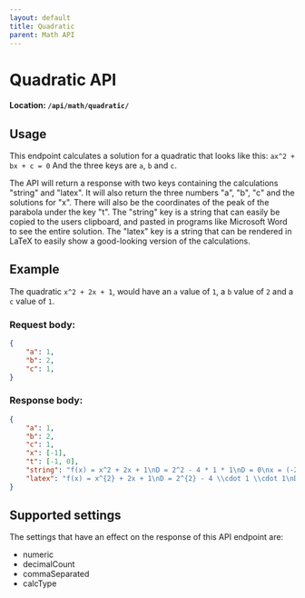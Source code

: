 ```yaml
---
layout: default
title: Quadratic
parent: Math API
---
```


# Quadratic API
#### Location: `/api/math/quadratic/`

## Usage
This endpoint calculates a solution for a quadratic that looks like this:
`ax^2 + bx + c = 0`
And the three keys are `a`, `b` and `c`.

The API will return a response with two keys containing the calculations "string" and "latex".
It will also return the three numbers "a", "b", "c" and the solutions for "x".
There will also be the coordinates of the peak of the parabola under the key "t".
The "string" key is a string that can easily be copied to the users clipboard, and pasted in programs like Microsoft Word to see the entire solution.
The "latex" key is a string that can be rendered in LaTeX to easily show a good-looking version of the calculations.


## Example
The quadratic `x^2 + 2x + 1`, would have an `a` value of `1`, a `b` value of `2` and a `c` value of `1`.


### Request body:

```json
{
    "a": 1,
    "b": 2,
    "c": 1,
}
```

### Response body:

```json
{
    "a": 1,
    "b": 2,
    "c": 1,
    "x": [-1],
    "t": [-1, 0],
    "string": "f(x) = x^2 + 2x + 1\nD = 2^2 - 4 * 1 * 1\nD = 0\nx = (-2 ± √(2^2 - 4 * 1 * 1))/(2 * 1)\nx = -1\nT = (-2/(2 * 1), -0/(4 * 1))\nT = (-1, 0)",
    "latex": "f(x) = x^{2} + 2x + 1\nD = 2^{2} - 4 \\cdot 1 \\cdot 1\nD = 0\nx = \\frac{-2 \\pm \\sqrt{2^{2} - 4 \\cdot 1 \\cdot 1}}{2 \\cdot 1}\nx = -1\nT = (-\\frac{2}{2 \\cdot 1}, -\\frac{0}{4 \\cdot 1})\nT = (-1, 0)"
}
```

## Supported settings
The settings that have an effect on the response of this API endpoint are:
* numeric
* decimalCount
* commaSeparated
* calcType

